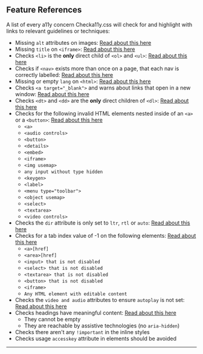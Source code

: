 ## Feature References

A list of every a11y concern Checka11y.css will check for and highlight with links to relevant guidelines or techniques:

- Missing `alt` attributes on images: [Read about this here](https://www.w3.org/TR/UNDERSTANDING-WCAG20/text-equiv-all.html)
- Missing `title` on `<iframe>`: [Read about this here](https://www.w3.org/TR/UNDERSTANDING-WCAG20/navigation-mechanisms-skip.html)
- Checks `<li>` is the **only** direct child of `<ol>` and `<ul>`: [Read about this here](https://www.w3.org/TR/UNDERSTANDING-WCAG20/content-structure-separation-programmatic.html)
- Checks if `<nav>` exists more than once on a page, that each nav is correctly labelled: [Read about this here](https://www.w3.org/TR/UNDERSTANDING-WCAG20/consistent-behavior-consistent-locations.html)
- Missing or empty `lang` on `<html>`: [Read about this here](https://www.w3.org/TR/UNDERSTANDING-WCAG20/meaning-doc-lang-id.html)
- Checks `<a target="_blank">` and warns about links that open in a new window: [Read about this here](https://www.w3.org/TR/WCAG20-TECHS/G201.html)
- Checks `<dt>` and `<dd>` are the **only** direct children of `<dl>`: [Read about this here](https://www.w3.org/TR/WCAG20-TECHS/H40.html)
- Checks for the following invalid HTML elements nested inside of an `<a>` or a `<button>`: [Read about this here](https://www.w3.org/TR/UNDERSTANDING-WCAG20/ensure-compat-parses.html)
  - `<a>`
  - `<audio controls>`
  - `<button>`
  - `<details>`
  - `<embed>`
  - `<iframe>`
  - `<img usemap>`
  - `any input without type hidden`
  - `<keygen>`
  - `<label>`
  - `<menu type="toolbar">`
  - `<object usemap>`
  - `<select>`
  - `<textarea>`
  - `<video controls>`
- Checks the `dir` attribute is only set to `ltr`, `rtl` or `auto`: [Read about this here](https://www.w3.org/TR/UNDERSTANDING-WCAG20/content-structure-separation-sequence.html)
- Checks for a tab index value of -1 on the following elements: [Read about this here](https://www.w3.org/TR/UNDERSTANDING-WCAG20/navigation-mechanisms-focus-order.html)
  - `<a>[href]`
  - `<area>[href]`
  - `<input> that is not disabled`
  - `<select> that is not disabled`
  - `<textarea> that is not disabled`
  - `<button> that is not disabled`
  - `<iframe>`
  - `Any HTML element with editable content`
- Checks the `video and audio` attributes to ensure `autoplay` is not set: [Read about this here](https://www.w3.org/TR/UNDERSTANDING-WCAG20/visual-audio-contrast-dis-audio.html)
- Checks headings have meaningful content: [Read about this here](https://www.w3.org/TR/UNDERSTANDING-WCAG20/navigation-mechanisms-descriptive.html)
  - They cannot be empty
  - They are reachable by assistive technologies (no `aria-hidden`)
- Checks there aren't any `!important` in the inline styles
- Checks usage `accesskey` attribute in elements should be avoided

---

